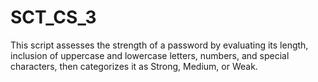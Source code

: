 # SCT_CS_3
This script assesses the strength of a password by evaluating its length, inclusion of uppercase and lowercase letters, numbers, and special characters, then categorizes it as Strong, Medium, or Weak.
